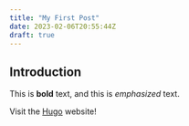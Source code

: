 ```yaml
---
title: "My First Post"
date: 2023-02-06T20:55:44Z
draft: true
---
```


## Introduction

This is **bold** text, and this is *emphasized* text.

Visit the [Hugo](https://gohugo.io) website!
